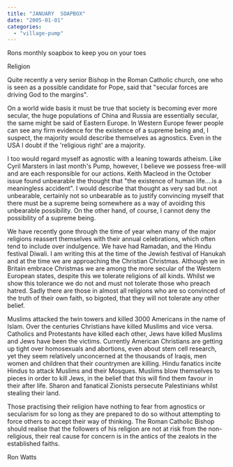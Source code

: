 ```yaml
---
title: "JANUARY  SOAPBOX"
date: "2005-01-01"
categories: 
  - "village-pump"
---
```


Rons monthly soapbox to keep you on your toes

Religion

Quite recently a very senior Bishop in the Roman Catholic church, one who is seen as a possible candidate for Pope, said that "secular forces are driving God to the margins".

On a world wide basis it must be true that society is becoming ever more secular, the huge populations of China and Russia are essentially secular, the same might be said of Eastern Europe. In Western Europe fewer people can see any firm evidence for the existence of a supreme being and, I suspect, the majority would describe themselves as agnostics. Even in the USA I doubt if the 'religious right' are a majority.

I too would regard myself as agnostic with a leaning towards atheism. Like Cyril Marsters in last month's Pump, however, I believe we possess free-will and are each responsible for our actions. Keith Macleod in the October issue found unbearable the thought that "the existence of human life....is a meaningless accident". I would describe that thought as very sad but not unbearable, certainly not so unbearable as to justify convincing myself that there must be a supreme being somewhere as a way of avoiding this unbearable possibility. On the other hand, of course, I cannot deny the possibility of a supreme being.

We have recently gone through the time of year when many of the major religions reassert themselves with their annual celebrations, which often tend to include over indulgence. We have had Ramadan, and the Hindu festival Diwali. I am writing this at the time of the Jewish festival of Hanukah and at the time we are approaching the Christian Christmas. Although we in Britain embrace Christmas we are among the more secular of the Western European states, despite this we tolerate religions of all kinds. Whilst we show this tolerance we do not and must not tolerate those who preach hatred. Sadly there are those in almost all religions who are so convinced of the truth of their own faith, so bigoted, that they will not tolerate any other belief.

Muslims attacked the twin towers and killed 3000 Americans in the name of Islam. Over the centuries Christians have killed Muslims and vice versa. Catholics and Protestants have killed each other, Jews have killed Muslims and Jews have been the victims. Currently American Christians are getting up tight over homosexuals and abortions, even about stem cell research, yet they seem relatively unconcerned at the thousands of Iraqis, men women and children that their countrymen are killing. Hindu fanatics incite Hindus to attack Muslims and their Mosques. Muslims blow themselves to pieces in order to kill Jews, in the belief that this will find them favour in their after life. Sharon and fanatical Zionists persecute Palestinians whilst stealing their land.

Those practising their religion have nothing to fear from agnostics or secularism for so long as they are prepared to do so without attempting to force others to accept their way of thinking. The Roman Catholic Bishop should realise that the followers of his religion are not at risk from the non-religious, their real cause for concern is in the antics of the zealots in the established faiths.

Ron Watts

